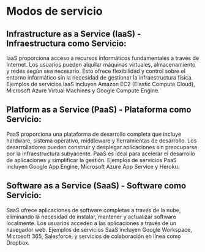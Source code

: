 # Modos de servicio
## Infrastructure as a Service (IaaS) - Infraestructura como Servicio:

IaaS proporciona acceso a recursos informáticos fundamentales a través de Internet. Los usuarios pueden alquilar máquinas virtuales, almacenamiento y redes según sea necesario. Esto ofrece flexibilidad y control sobre el entorno informático sin la necesidad de gestionar la infraestructura física. Ejemplos de servicios IaaS incluyen Amazon EC2 (Elastic Compute Cloud), Microsoft Azure Virtual Machines y Google Compute Engine.
## Platform as a Service (PaaS) - Plataforma como Servicio:

PaaS proporciona una plataforma de desarrollo completa que incluye hardware, sistema operativo, middleware y herramientas de desarrollo. Los desarrolladores pueden construir y desplegar aplicaciones sin preocuparse por la infraestructura subyacente. PaaS es ideal para acelerar el desarrollo de aplicaciones y simplificar la gestión. Ejemplos de servicios PaaS incluyen Google App Engine, Microsoft Azure App Service y Heroku.
## Software as a Service (SaaS) - Software como Servicio:

SaaS ofrece aplicaciones de software completas a través de la nube, eliminando la necesidad de instalar, mantener y actualizar software localmente. Los usuarios acceden a las aplicaciones a través de un navegador web. Ejemplos de servicios SaaS incluyen Google Workspace, Microsoft 365, Salesforce, y servicios de colaboración en línea como Dropbox.
